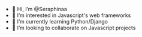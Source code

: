 - 👋 Hi, I’m @Seraphinaa
- 👀 I’m interested in Javascript's web frameworks
- 🌱 I’m currently learning Python/Django
- 💞️ I’m looking to collaborate on Javascript projects


<!---
Seraphinaa/Seraphinaa is a ✨ special ✨ repository because its `README.md` (this file) appears on your GitHub profile.
You can click the Preview link to take a look at your changes.
--->
